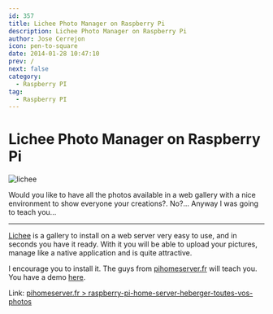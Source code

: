 ```yaml
---
id: 357
title: Lichee Photo Manager on Raspberry Pi
description: Lichee Photo Manager on Raspberry Pi
author: Jose Cerrejon
icon: pen-to-square
date: 2014-01-28 10:47:10
prev: /
next: false
category:
  - Raspberry PI
tag:
  - Raspberry PI
---
```


# Lichee Photo Manager on Raspberry Pi

![lichee](/images/2014/01/lychee.jpg)

Would you like to have all the photos available in a web gallery with a nice environment to show everyone your creations?. No?... Anyway I was going to teach you...

- - -
[Lichee](http://lychee.electerious.com) is a gallery to install on a web server very easy to use, and in seconds you have it ready. With it you will be able to upload your pictures, manage like a native application and is quite attractive. 

I encourage you to install it. The guys from [pihomeserver.fr](http://www.pihomeserver.fr) will teach you. You have a demo [here](http://electerious.com/lychee_demo/).

Link: [pihomeserver.fr > raspberry-pi-home-server-heberger-toutes-vos-photos](http://www.pihomeserver.fr/en/2014/01/23/raspberry-pi-home-server-heberger-toutes-vos-photos/)